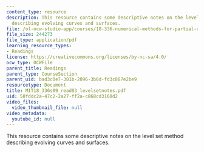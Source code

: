```yaml
---
content_type: resource
description: This resource contains some descriptive notes on the level set method
  describing evolving curves and surfaces.
file: /ol-ocw-studio-app/courses/18-336-numerical-methods-for-partial-differential-equations-spring-2009/58fddc2a47c22a27ff2ac868cd3160d2_MIT18_336s09_read03_levelsetnotes.pdf
file_size: 244273
file_type: application/pdf
learning_resource_types:
- Readings
license: https://creativecommons.org/licenses/by-nc-sa/4.0/
ocw_type: OCWFile
parent_title: Readings
parent_type: CourseSection
parent_uid: bad3c0e7-381b-2096-3b6d-fd3c887e2be9
resourcetype: Document
title: MIT18_336s09_read03_levelsetnotes.pdf
uid: 58fddc2a-47c2-2a27-ff2a-c868cd3160d2
video_files:
  video_thumbnail_file: null
video_metadata:
  youtube_id: null
---
```

This resource contains some descriptive notes on the level set method describing evolving curves and surfaces.